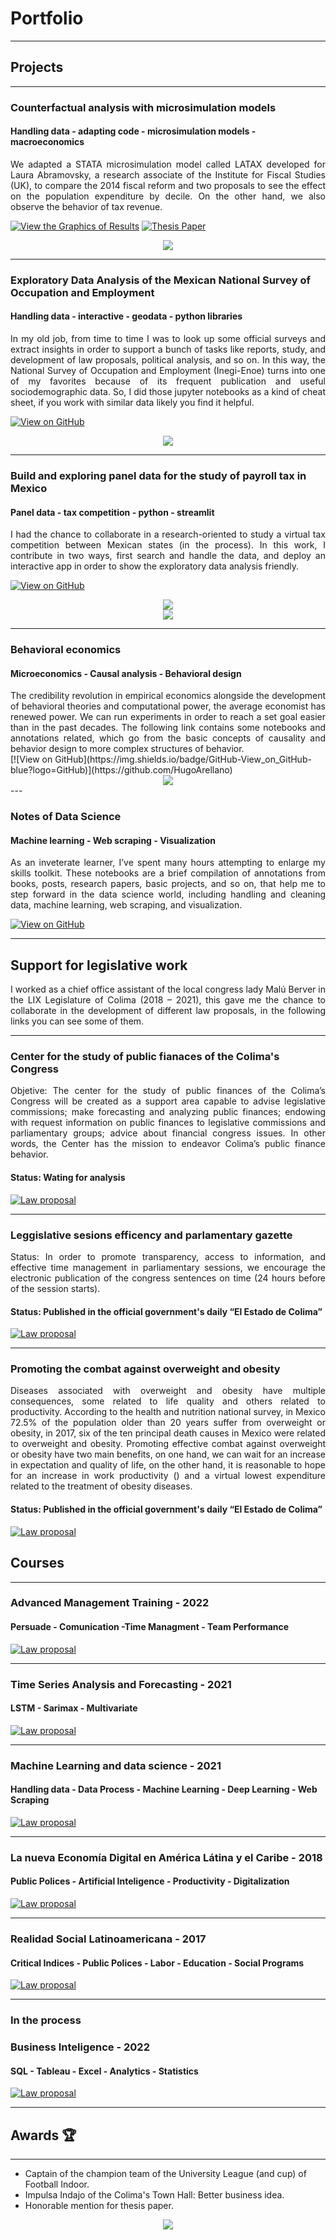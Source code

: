 # Portfolio
---
## Projects
---
### Counterfactual analysis with microsimulation models
#### Handling data - adapting code - microsimulation models - macroeconomics

<div align = "justify">We adapted a STATA microsimulation model called LATAX developed for Laura Abramovsky, a research associate of the Institute for Fiscal Studies (UK), to compare the 2014 fiscal reform and two proposals to see the effect on the population expenditure by decile. On the other hand, we also observe the behavior of tax revenue.</div>

[![View the Graphics of Results](https://img.shields.io/badge/GitHub-View_on_GitHub-blue?logo=GitHub)](https://github.com/HugoArellano/testing_enoe) 
[![Thesis Paper](https://img.shields.io/badge/PDF-Thesis_Paper-red?logo=adobe-acrobat-reader&logoColor=white)](pdf/microsimulacion_contrafactual_2014.pdf.pdf) 
<center><img src="images/microsimulation_thesis.png"/></center>

---

### Exploratory Data Analysis of the Mexican National Survey of Occupation and Employment
#### Handling data - interactive - geodata - python libraries

<div align = "justify">In my old job, from time to time I was to look up some official surveys and extract insights in order to support a bunch of tasks like reports, study, and development of law proposals, political analysis, and so on. In this way, the National Survey of Occupation and Employment (Inegi-Enoe) turns into one of my favorites because of its frequent publication and useful sociodemographic data. So, I did those jupyter notebooks as a kind of cheat sheet, if you work with similar data likely you find it helpful.</div>

[![View on GitHub](https://img.shields.io/badge/GitHub-View_on_GitHub-blue?logo=GitHub)](https://github.com/HugoArellano/testing_enoe)
<center><img src="images/enoe_view.gif"/></center>

---

### Build and exploring panel data for the study of payroll tax in Mexico
#### Panel data - tax competition - python - streamlit

<div align = "justify">I had the chance to collaborate in a research-oriented to study a virtual tax competition between Mexican states (in the process). In this work, I contribute in two ways, first search and handle the data, and deploy an interactive app in order to show the exploratory data analysis friendly.</div>

[![View on GitHub](https://img.shields.io/badge/GitHub-View_on_GitHub-blue?logo=GitHub)](https://github.com/HugoArellano/mexican_payroll_tax)
<center><img src="images/prev_app.png"/></center>
<center><img src="images/streamlit_app.gif"/></center>

---

### Behavioral economics 
#### Microeconomics - Causal analysis - Behavioral design 
<div align = "justify">The credibility revolution in empirical economics alongside the development of behavioral theories and computational power, the average economist has renewed power. We can run experiments in order to reach a set goal easier than in the past decades. The following link contains some notebooks and annotations related, which go from the basic concepts of causality and behavior design to more complex structures of behavior.</div>    
[![View on GitHub](https://img.shields.io/badge/GitHub-View_on_GitHub-blue?logo=GitHub)](https://github.com/HugoArellano)

<center><img src="images/behavioral.gif"/></center>
---

### Notes of Data Science 
#### Machine learning - Web scraping - Visualization

<div align = "justify"> As an inveterate learner, I’ve spent many hours attempting to enlarge my skills toolkit. These notebooks are a brief compilation of annotations from books, posts, research papers, basic projects, and so on, that help me to step forward in the data science world, including handling and cleaning data, machine learning, web scraping, and visualization.</div>

[![View on GitHub](https://img.shields.io/badge/GitHub-View_on_GitHub-blue?logo=GitHub)](https://github.com/HugoArellano)

---

## Support for legislative work

<div align = "justify">I worked as a chief office assistant of the local congress lady Malú Berver in the LIX Legislature of Colima (2018 – 2021), this gave me the chance to collaborate in the development of different law proposals, in the following links you can see some of them.</div>

---

### Center for the study of public fianaces of the Colima's Congress
<div align = "justify"> Objetive: The center for the study of public finances of the Colima’s Congress will be created as a support area capable to advise legislative commissions; make forecasting and analyzing public finances; endowing with request information on public finances to legislative commissions and parliamentary groups; advice about financial congress issues. In other words, the Center has the mission to endeavor Colima’s public finance behavior.</div>

#### Status: Wating for analysis

[![Law proposal](https://img.shields.io/badge/PDF-Law_Proposal-red?logo=adobe-acrobat-reader&logoColor=white)](https://www.congresocol.gob.mx/web/Sistema/uploads/Iniciativas/INIC%20REF%20DIP%20MALU.pdf)

---

### Leggislative sesions efficency and parlamentary gazette

<div align = "justify">Status: In order to promote transparency, access to information, and effective time management in parliamentary sessions, we encourage the electronic publication of the congress sentences on time (24 hours before of the session starts).</div>

#### Status: Published in the official government's daily “El Estado de Colima”

[![Law proposal](https://img.shields.io/badge/PDF-Law_Proposal-red?logo=adobe-acrobat-reader&logoColor=white)](https://www.congresocol.gob.mx/web/Sistema/uploads/Iniciativas/refLeyOrg%C3%A1nicaPoderLegislativoDipMalu001.pdf)

---

### Promoting the combat against overweight and obesity

<div align = "justify">Diseases associated with overweight and obesity have multiple consequences, some related to life quality and others related to productivity. According to the health and nutrition national survey, in Mexico 72.5% of the population older than 20 years suffer from overweight or obesity, in 2017, six of the ten principal death causes in Mexico were related to overweight and obesity. Promoting effective combat against overweight or obesity have two main benefits, on one hand, we can wait for an increase in expectation and quality of life, on the other hand, it is reasonable to hope for an increase in work productivity () and a virtual lowest expenditure related to the treatment of obesity diseases.</div>

#### Status: Published in the official government's daily “El Estado de Colima”

[![Law proposal](https://img.shields.io/badge/PDF-Law_Proposal-red?logo=adobe-acrobat-reader&logoColor=white)](https://www.congresocol.gob.mx/web/Sistema/uploads/Iniciativas/INIC%20DIP%20MALU,%20REF%20LEY%20DE%20SALUD001.pdf)


## Courses
---

### Advanced Management Training - 2022
#### Persuade - Comunication -Time Managment - Team Performance 
[![Law proposal](https://img.shields.io/badge/PDF-Course_Certification-blue?logo=adobe-acrobat-reader&logoColor=white)](https://drive.google.com/file/d/1Q7GiWX-XuVlaQZ7LcnA5gWVj5BWJdHE9/view)

---

### Time Series Analysis and Forecasting - 2021
#### LSTM - Sarimax - Multivariate
[![Law proposal](https://img.shields.io/badge/PDF-Course_Certification-blue?logo=adobe-acrobat-reader&logoColor=white)](pdf/bac2018.pdf)

---

### Machine Learning and data science - 2021
#### Handling data - Data Process - Machine Learning - Deep Learning - Web Scraping
[![Law proposal](https://img.shields.io/badge/PDF-Course_Certification-blue?logo=adobe-acrobat-reader&logoColor=white)](https://www.udemy.com/certificate/UC-b21ee7d0-8992-497b-a6ad-6d4812ea0a09/)

---

### La nueva Economía Digital en América Látina y el Caribe - 2018
#### Public Polices - Artificial Inteligence - Productivity - Digitalization
[![Law proposal](https://img.shields.io/badge/PDF-Course_Certification-blue?logo=adobe-acrobat-reader&logoColor=white)](https://courses.edx.org/certificates/f28ab7f5c2144ffe8c536a5f8c7415a9)

---

### Realidad Social Latinoamericana - 2017
#### Critical Indices - Public Polices - Labor - Education - Social Programs
[![Law proposal](https://img.shields.io/badge/PDF-Course_Certification-blue?logo=adobe-acrobat-reader&logoColor=white)](https://studio.edx.org/asset-v1:IDBx+IDB15x+2T2017+type@asset+block@Constancia_n%C3%BAmero_de_horas_curso_IDB15x.pdf)

--- 

### In the process 

### Business Inteligence - 2022
#### SQL - Tableau - Excel - Analytics - Statistics
[![Law proposal](https://img.shields.io/badge/PDF-Course_Certification-blue?logo=adobe-acrobat-reader&logoColor=white)]()

--- 

## Awards 🏆
---
* Captain of the champion team of the University League (and cup) of Football Indoor.
* Impulsa Indajo of the Colima's Town Hall: Better business idea.
* Honorable mention for thesis paper. 

<center><img src="images/awards.jpeg"/></center>






